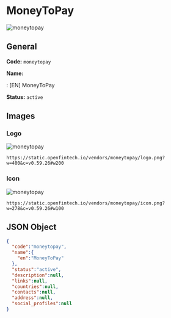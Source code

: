 
# MoneyToPay 
![moneytopay](https://static.openfintech.io/vendors/moneytopay/logo.png?w=400&c=v0.59.26#w200)  

## General 
 
**Code:** `moneytopay` 
 
**Name:** 
 
:	[EN] MoneyToPay 
 
**Status:** `active` 
 

## Images 

### Logo 
 
![moneytopay](https://static.openfintech.io/vendors/moneytopay/logo.png?w=400&c=v0.59.26#w200)  

```
https://static.openfintech.io/vendors/moneytopay/logo.png?w=400&c=v0.59.26#w200
```  

### Icon 
 
![moneytopay](https://static.openfintech.io/vendors/moneytopay/icon.png?w=278&c=v0.59.26#w100)  

```
https://static.openfintech.io/vendors/moneytopay/icon.png?w=278&c=v0.59.26#w100
```  

## JSON Object 

```json
{
  "code":"moneytopay",
  "name":{
    "en":"MoneyToPay"
  },
  "status":"active",
  "description":null,
  "links":null,
  "countries":null,
  "contacts":null,
  "address":null,
  "social_profiles":null
}
```  

